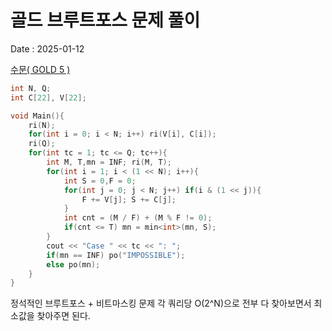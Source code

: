 # 골드 브루트포스 문제 풀이

Date : 2025-01-12

[수문( GOLD 5 )](https://www.acmicpc.net/problem/5638)
```cpp
int N, Q;
int C[22], V[22];

void Main(){
    ri(N);
    for(int i = 0; i < N; i++) ri(V[i], C[i]);
    ri(Q);
    for(int tc = 1; tc <= Q; tc++){
        int M, T,mn = INF; ri(M, T);
        for(int i = 1; i < (1 << N); i++){
            int S = 0,F = 0;
            for(int j = 0; j < N; j++) if(i & (1 << j)){
                F += V[j]; S += C[j];
            }
            int cnt = (M / F) + (M % F != 0);
            if(cnt <= T) mn = min<int>(mn, S);
        }
        cout << "Case " << tc << ": ";
        if(mn == INF) po("IMPOSSIBLE");
        else po(mn);
    }
}   
```
정석적인 브루트포스 + 비트마스킹 문제 각 쿼리당 O(2^N)으로 전부 다 찾아보면서 최소값을 찾아주면 된다.
